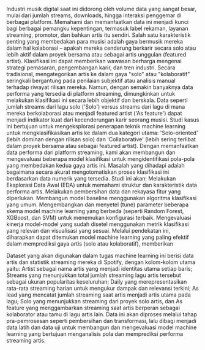 Industri  musik digital saat ini didorong oleh volume data yang sangat besar, mulai dari jumlah streams, downloads, hingga interaksi penggemar di berbagai platform. Memahami dan memanfaatkan data ini menjadi kunci bagi berbagai pemangku kepentingan, termasuk label rekaman, layanan streaming, promotor, dan bahkan artis itu sendiri. Salah satu karakteristik penting yang membedakan para musisi adalah gaya bermusik mereka dalam hal kolaborasi – apakah mereka cenderung berkarir secara solo atau lebih aktif dalam proyek bersama atau sebagai artis unggulan (featured artist). Klasifikasi ini dapat memberikan wawasan berharga mengenai strategi pemasaran, pengembangan karir, dan tren industri. Secara tradisional, mengategorikan artis ke dalam gaya "solo" atau "kolaboratif" seringkali bergantung pada penilaian subjektif atau analisis manual terhadap riwayat rilisan mereka. Namun, dengan semakin banyaknya data performa yang tersedia di platform streaming, dimungkinkan untuk melakukan klasifikasi ini secara lebih objektif dan berskala. Data seperti jumlah streams dari lagu solo ('Solo') versus streams dari lagu di mana mereka berkolaborasi atau menjadi featured artist ('As feature') dapat menjadi indikator kuat dari kecenderungan karir seorang musisi.
Studi kasus ini bertujuan untuk mengeksplorasi penerapan teknik machine learning untuk mengklasifikasikan artis ke dalam dua kategori utama: 'Solo-oriented' (lebih dominan dengan rilisan solo) dan 'Collaborative' (lebih sering terlibat dalam proyek bersama atau sebagai featured artist). Dengan memanfaatkan data performa dari platform streaming, kami akan membangun dan mengevaluasi beberapa model klasifikasi untuk mengidentifikasi pola-pola yang membedakan kedua gaya artis ini.
Masalah yang dihadapi adalah bagaimana secara akurat mengotomatiskan proses klasifikasi ini berdasarkan data numerik yang tersedia. Studi ini akan:
Melakukan Eksplorasi Data Awal (EDA) untuk memahami struktur dan karakteristik data performa artis.
Melakukan pembersihan data dan rekayasa fitur yang diperlukan.
Membangun model baseline menggunakan algoritma klasifikasi yang umum.
Mengembangkan dan menyetel (tune) parameter beberapa skema model machine learning yang berbeda (seperti Random Forest, XGBoost, dan SVM) untuk menemukan konfigurasi terbaik.
Mengevaluasi kinerja model-model yang sudah disetel menggunakan metrik klasifikasi yang relevan dan visualisasi yang sesuai.
Melalui pendekatan ini, diharapkan dapat ditemukan model machine learning yang paling efektif dalam memprediksi gaya artis (solo atau kolaboratif), memberikan 

Dataset yang akan digunakan dalam tugas machine learning ini berisi data artis dan statistik streaming mereka di Spotify, dengan kolom-kolom utama yaitu: Artist sebagai nama artis yang menjadi identitas utama setiap baris; Streams yang menunjukkan total jumlah streaming lagu artis tersebut sebagai ukuran popularitas keseluruhan; Daily yang merepresentasikan rata-rata streaming harian untuk mengukur dampak dan relevansi terkini; As lead yang mencatat jumlah streaming saat artis menjadi artis utama pada lagu; Solo yang menunjukkan streaming dari proyek solo artis, dan As feature yang menggambarkan streaming saat artis berperan sebagai kolaborator atau tamu di lagu artis lain. Data ini akan diproses melalui tahap pra-pemrosesan seperti pembersihan dan transformasi, lalu dibagi menjadi data latih dan data uji untuk membangun dan mengevaluasi model machine learning yang bertujuan menganalisis pola dan memprediksi performa streaming artis.
